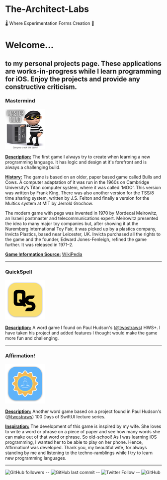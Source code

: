 # The-Architect-Labs
🌡️  Where Experimentation Forms Creation  🧪

# Welcome...

## to my personal projects page. These applications are works-in-progress while I learn programming for iOS. Enjoy the projects and provide any constructive criticism.

### Mastermind
<img src="/img/MasterMind-logo-512.png" alt="Application Icon" style="width:128px;height:128px;">

<u>**Description:**</u> The first game I always try to create when learning a new programming language. It has logic and design at it's forefront and is always a challenging build.

<u>**History:**</u> The game is based on an older, paper based game called Bulls and Cows. A computer adaptation of it was run in the 1960s on Cambridge University’s Titan computer system, where it was called 'MOO'. This version was written by Frank King. There was also another version for the TSS/8 time sharing system, written by J.S. Felton and finally a version for the Multics system at MIT by Jerrold Grochow.

The modern game with pegs was invented in 1970 by Mordecai Meirowitz, an Israeli postmaster and telecommunications expert. Meirowitz presented the idea to many major toy companies but, after showing it at the Nuremberg International Toy Fair, it was picked up by a plastics company, Invicta Plastics, based near Leicester, UK. Invicta purchased all the rights to the game and the founder, Edward Jones-Fenleigh, refined the game further. It was released in 1971–2.

<u>**Game Information Source:**</u> <a href="https://en.wikipedia.org/wiki/Mastermind_(board_game)" target="_blank">WikiPedia</a>

***

### QuickSpell
<img src="/img/QuickSpell-logo-512.png" alt="Application Icon" style="width:128px;height:128px;">

<u>**Description:**</u> A word game I found on Paul Hudson's ([@twostraws](https://twitter.com/twostraws)) HWS+. I have taken his project and added features I thought would make the game more fun and challenging.

***

### Affirmation!
<img src="/img/Affirmation-logo-512.png" alt="Application Icon" style="width:128px;height:128px;">

<u>**Description:**</u> Another word game based on a project found in Paul Hudson's ([@twostraws](https://twitter.com/twostraws)) 100 Days of SwiftUI lecture series.

<u>**Inspiration:**</u> The development of this game is inspired by my wife. She loves to write a word or phrase on a piece of paper and see how many words she can make out of that word or phrase. So old-school! As I was learning iOS programming, I wanted her to be able to play on her phone. Hence, Affirmation! was developed. Thank you, my beautiful wife, for always standing by me and listening to the techno-ramblings while I try to learn new programming languages.

***

![GitHub followers](https://img.shields.io/github/followers/TheArchitectLabs?style=social) -- ![GitHub last commit](https://img.shields.io/github/last-commit/TheArchitectLabs/thearchitectlabs.github.io) -- ![Twitter Follow](https://img.shields.io/twitter/follow/TheArchLabs?style=social) -- ![GitHub](https://img.shields.io/github/license/TheArchitectLabs/thearchitectlabs.github.io)  
